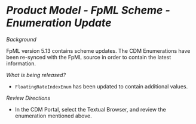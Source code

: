 # *Product Model - FpML Scheme - Enumeration Update*

_Background_

FpML version 5.13 contains scheme updates.  The CDM Enumerations have been re-synced with the FpML source in order to contain the latest information.

_What is being released?_

- `FloatingRateIndexEnum` has been updated to contain additional values.

_Review Directions_

- In the CDM Portal, select the Textual Browser, and review the enumeration mentioned above.
